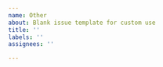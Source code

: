 ```yaml
---
name: Other
about: Blank issue template for custom use
title: ''
labels: ''
assignees: ''

---
```



